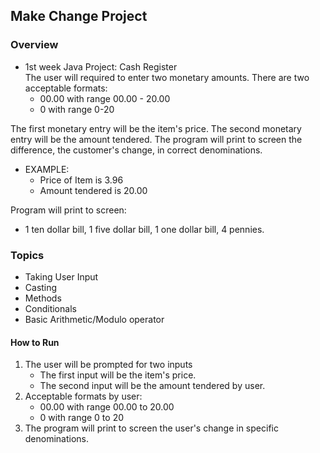 ## Make Change Project

### Overview
* 1st week Java Project: Cash Register  
The user will required to enter two monetary amounts.
There are two acceptable formats:
  - 00.00 with range 00.00 - 20.00
  - 0 with range 0-20  

The first monetary entry will be the item's price.
The second monetary entry will be the amount tendered.
The program will print to screen the difference,
the customer's change, in correct denominations.  

* EXAMPLE:
  - Price of Item is 3.96
  - Amount tendered is 20.00  

Program will print to screen:
  - 1 ten dollar bill, 1 five dollar bill, 1 one dollar bill, 4 pennies.


### Topics
* Taking User Input
* Casting
* Methods
* Conditionals
* Basic Arithmetic/Modulo operator

#### How to Run
1. The user will be prompted for two inputs
   - The first input will be the item's price.
   - The second input will be the amount tendered by user.
2. Acceptable formats by user:
   - 00.00 with range 00.00 to 20.00
   - 0 with range 0 to 20    
3. The program will print to screen the user's change in specific denominations.
